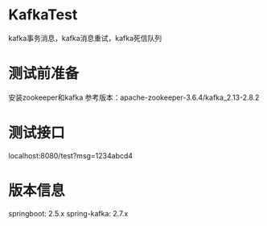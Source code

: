 # KafkaTest
kafka事务消息，kafka消息重试，kafka死信队列

# 测试前准备
安装zookeeper和kafka
参考版本：apache-zookeeper-3.6.4/kafka_2.13-2.8.2

# 测试接口
localhost:8080/test?msg=1234abcd4

# 版本信息
springboot: 2.5.x
spring-kafka: 2.7.x
